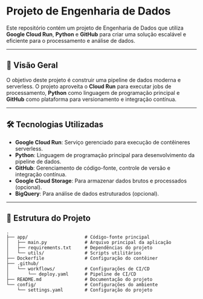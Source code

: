 # Projeto de Engenharia de Dados

Este repositório contém um projeto de Engenharia de Dados que utiliza **Google Cloud Run**, **Python** e **GitHub** para criar uma solução escalável e eficiente para o processamento e análise de dados.

---

## 📖 Visão Geral

O objetivo deste projeto é construir uma pipeline de dados moderna e serverless. O projeto aproveita o **Cloud Run** para executar jobs de processamento, **Python** como linguagem de programação principal e **GitHub** como plataforma para versionamento e integração contínua.

---

## 🛠️ Tecnologias Utilizadas

- **Google Cloud Run**: Serviço gerenciado para execução de contêineres serverless.
- **Python**: Linguagem de programação principal para desenvolvimento da pipeline de dados.
- **GitHub**: Gerenciamento de código-fonte, controle de versão e integração contínua.
- **Google Cloud Storage**: Para armazenar dados brutos e processados (opcional).
- **BigQuery**: Para análise de dados estruturados (opcional).

---

## 🚀 Estrutura do Projeto

```plaintext
.
├── app/                     # Código-fonte principal
│   ├── main.py              # Arquivo principal da aplicação
│   ├── requirements.txt     # Dependências do projeto
│   └── utils/               # Scripts utilitários
├── Dockerfile               # Configuração do contêiner
├── .github/
│   └── workflows/           # Configurações de CI/CD
│       └── deploy.yaml      # Pipeline de CI/CD
├── README.md                # Documentação do projeto
└── config/                  # Configurações do ambiente
    └── settings.yaml        # Configuração do projeto
